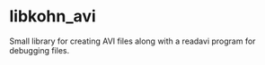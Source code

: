 # libkohn_avi
Small library for creating AVI files along with a readavi program for debugging files.
